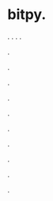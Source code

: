 # bitpy.
.
.
.
.












.






















































.
























.



























.

















































































.































































.































































































.















.


































































.


























































.
